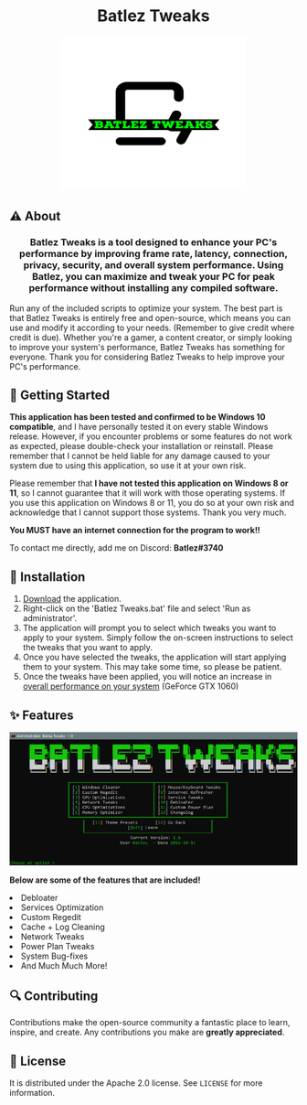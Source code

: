 <h1 align="center">
Batlez Tweaks </h1> <p align="center">
 <img src="https://raw.githubusercontent.com/Batlez/Batlez/main/images/Batlez-Tweaks-logos.png" width="325" height="270"> </p>
 
## ⚠️ About
<h3 align="center">
Batlez Tweaks is a tool designed to enhance your PC's performance by improving frame rate, latency, connection, privacy, security, and overall system performance. Using Batlez, you can maximize and tweak your PC for peak performance without installing any compiled software.</h3>
Run any of the included scripts to optimize your system. The best part is that Batlez Tweaks is entirely free and open-source, which means you can use and modify it according to your needs. (Remember to give credit where credit is due). Whether you're a gamer, a content creator, or simply looking to improve your system's performance, Batlez Tweaks has something for everyone. Thank you for considering Batlez Tweaks to help improve your PC's performance. 

## 🛑 Getting Started 
**This application has been tested and confirmed to be Windows 10 compatible**, and I have personally tested it on every stable Windows release. However, if you encounter problems or some features do not work as expected, please double-check your installation or reinstall. Please remember that I cannot be held liable for any damage caused to your system due to using this application, so use it at your own risk.

Please remember that **I have not tested this application on Windows 8 or 11**, so I cannot guarantee that it will work with those operating systems. If you use this application on Windows 8 or 11, you do so at your own risk and acknowledge that I cannot support those systems. Thank you very much.

**You MUST have an internet connection for the program to work!!**

To contact me directly, add me on Discord: **Batlez#3740**

## 🔨 Installation
 1. [Download](https://github.com/Batlez/Batlez/releases/latest/) the application.
 2. Right-click on the 'Batlez Tweaks.bat' file and select 'Run as administrator'.
 3. The application will prompt you to select which tweaks you want to apply to your system. Simply follow the on-screen instructions to       select the tweaks that you want to apply.
 4. Once you have selected the tweaks, the application will start applying them to your system. This may take some time, so please be           patient.
 5. Once the tweaks have been applied, you will notice an increase in[ overall performance on your system](https://raw.githubusercontent.com/Batlez/Batlez/main/images/minecraft.png) (GeForce GTX 1060)

## ✨ Features 
[![Product Name Screen Shot][product-screenshot]](https://github.com/Batlez/Batlez)

**Below are some of the features that are included!**

  
<li> Debloater </li>
<li> Services Optimization </li>
<li> Custom Regedit </li>
<li> Cache + Log Cleaning </li>
<li> Network Tweaks </li>
<li> Power Plan Tweaks </li>
<li> System Bug-fixes </li>
<li> And Much Much More! </li>


## 🔍 Contributing

Contributions make the open-source community a fantastic place to learn, inspire, and create. Any contributions you make are **greatly appreciated**.

## 📖 License

It is distributed under the Apache 2.0 license. See `LICENSE` for more information.


[product-screenshot]: https://raw.githubusercontent.com/Batlez/Batlez/main/images/BatlezTweaks.PNG
